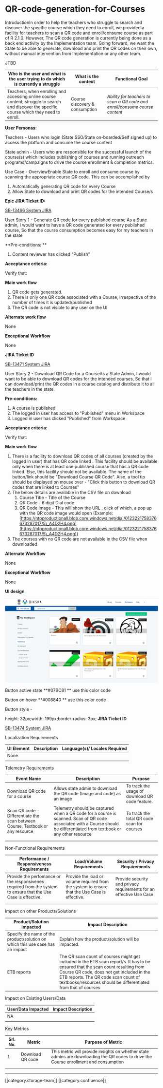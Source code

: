 # QR-code-generation-for-Courses

IntroductionIn order to help the teachers who struggle to search and discover the specific course which they need to enroll, we provided a facility for teachers to scan a QR code and enroll/consume course as part of R 2.1.0. However, The QR code generation is currently being done as a back end activity by the Implementation team. Going forward, we want the State to be able to generate, download and print the QR codes on their own, without manual intervention from Implementation or any other team.

&#x20;JTBD

| **Who is the user and what is the user trying to do which is currently a struggle**                                                          | **What is the context**        | **Functional Goal**                                                        |
| -------------------------------------------------------------------------------------------------------------------------------------------- | ------------------------------ | -------------------------------------------------------------------------- |
| Teachers, when enrolling and accessing online course content, struggle to search and discover the specific course which they need to enroll. | Course discovery & consumption | _Ability for teachers to scan a QR code and enroll/consume course content_ |

**User Personas:**

Teachers -  Users who login (State SSO/State on-boarded/Self signed up) to access the platform and consume the course content

State admin - Users who are responsible for the successful launch of the course(s) which includes publishing of courses and running outreach programs/campaigns to drive the course enrollment & completion metrics.&#x20;

Use Case - OverviewEnable State to enroll and consume course by scanning the appropriate course QR code. This can be accomplished by&#x20;

1. Automatically generating QR code for every Course&#x20;
2. Allow State to download and print QR codes for the intended Course/s&#x20;

**Epic JIRA Ticket ID:**

[SB-13466 System JIRA](https://browse/SB-13466)

User Story 1 - Generate QR code for every published course As a State admin, I would want to have a QR code generated for every published course, So that the course consumption becomes easy for my teachers in the state

\*\*Pre-conditions: \*\*

1. Content reviewer has clicked "Publish"

**Acceptance criteria:**

Verify that:

**Main work flow**

1. QR code gets generated.
2. There is only one QR code associated with a Course, irrespective of the number of times it is updated/published
3. The QR code is not visible to any user on the UI

**Alternate work flow**

None

**Exceptional Workflow**

None

**JIRA Ticket ID**

[SB-13471 System JIRA](https://browse/SB-13471)

User Story 2 - Download QR Code for a CourseAs a State Admin, I would want to be able to download QR codes for the intended courses, So that I can download/print the QR codes in a course catalog and distribute it to all the teachers in the state.

**Pre-conditions:**

1. A course is published
2. The logged in user has access to "Published" menu in Workspace
3. Logged in user has clicked "Published" from Workspace

**Acceptance criteria:**

Verify that:

**Main work flow**

1. There is a facility to download QR codes of all courses (created by the logged in user) that has QR code linked . This facility should be available only when there is at least one published course that has a QR code linked. Else, this facility should not be available. The name of the button/link should be "Download Course QR Code". Also, a tool tip should be displayed on mouse over - "Click this button to download QR codes that are linked to Courses"
2. The below details are available in the CSV file on download &#x20;
   1. Course Title - Title of the Course
   2. QR Code - 6 digit Dial code
   3. QR Code image - This will show the URL , click of which, a pop up with the QR code image would open (Example: [https://ntpproductionall.blob.core.windows.net/dial/0123221758376673287017/5\_A4D2H4.png](https://ntpproductionall.blob.core.windows.net/dial/0123221758376673287017/5\_A4D2H4.png))
3. The courses with no QR code are not available in the CSV file when downloaded&#x20;

**Alternate Workflow**

None

**Exceptional Workflow**

None

**UI design**

![](<../../../../PRD/prd-ed-td-req-4cc/images/storage/Download course QR code.png>)

Button active state  \*\*#07BC81 \*\* use this color code

Button on hover  \*\*#008840 \*\* use this color code

&#x20;        &#x20;

Button style -&#x20;

height: 32px;width: 199px;border-radius: 3px;           **JIRA Ticket ID**

[SB-13474 System JIRA](https://browse/SB-13474)

Localization Requirements

| UI Element | Description | Language(s)/ Locales Required |
| ---------- | ----------- | ----------------------------- |
| None       |             |                               |
|            |             |                               |

Telemetry Requirements

| Event Name                                                                     | Description                                                                                                                                                                | Purpose                                         |
| ------------------------------------------------------------------------------ | -------------------------------------------------------------------------------------------------------------------------------------------------------------------------- | ----------------------------------------------- |
| Download QR code for a course                                                  | Allows state admin to download the QR code (Image and code) as an image                                                                                                    | To track the usage of download QR code feature. |
| Scan QR code - Differentiate the scan between Course, Textbook or any resource | Telemetry should be captured when a QR code for a course is scanned. Scan of QR code associated with a Course should be differentiated from textbook or any other resource | To track the total QR code scan for courses     |
|                                                                                |                                                                                                                                                                            |                                                 |
|                                                                                |                                                                                                                                                                            |                                                 |

Non-Functional Requirements

| Performance / Responsiveness Requirements                                                                      | Load/Volume Requirements                                                                      | Security / Privacy Requirements                                     |
| -------------------------------------------------------------------------------------------------------------- | --------------------------------------------------------------------------------------------- | ------------------------------------------------------------------- |
| Provide the perfomance or the responsivenes required from the system to ensure that the Use Case is effective. | Provide the load or volume required from the system to ensure that the Use Case is effective. | Provide security and privacy requirements for an effective Use Case |
|                                                                                                                |                                                                                               |                                                                     |
|                                                                                                                |                                                                                               |                                                                     |

Impact on other Products/Solutions

| Product/Solution Impacted                                                     | Impact Description                                                                                                                                                                                                                                                                      |
| ----------------------------------------------------------------------------- | --------------------------------------------------------------------------------------------------------------------------------------------------------------------------------------------------------------------------------------------------------------------------------------- |
| Specify the name of the product/solution on which this use case has an impact | Explain how the product/solution will be impacted.                                                                                                                                                                                                                                      |
| ETB reports                                                                   | The QR scan count of courses might get included in the ETB scan report/s. It has to be ensured that the scan count resulting from Course QR code, does not get included in the ETB reports. The QR code scan count of textbooks/resources should be differentiated from that of courses |

Impact on Existing Users/Data&#x20;

| User/Data Impacted | Impact Description |
| ------------------ | ------------------ |
| NA                 |                    |
|                    |                    |

Key Metrics

| Srl. No. | Metric           | Purpose of Metric                                                                                                                     |
| -------- | ---------------- | ------------------------------------------------------------------------------------------------------------------------------------- |
| 1        | Download QR code | This metric will provide insights on whether state admins are downloading the QR codes to drive the Course enrollment and consumption |
|          |                  |                                                                                                                                       |
|          |                  |                                                                                                                                       |

***

\[\[category.storage-team]] \[\[category.confluence]]

